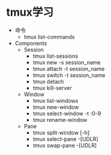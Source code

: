 # tmux学习
- 命令
  - tmux list-commands
- Components
  - Session
    - tmux list-sessions
    - tmux new -s session_name
    - tmux attach -t session_name
    - tmux switch -t session_name
    - tmux detach
    - tmux kill-server
  - Window
    - tmux list-windows
    - tmux new-window
    - tmux select-window -t :0-9 
    - tmux rename-window
  - Pane
    - tmux split-window [-h]
    - tmux select-pane -[UDLR]
    - tmux swap-pane -[UDLR]
